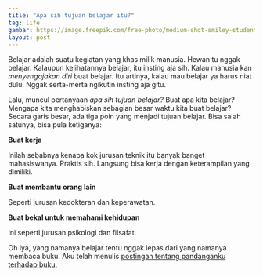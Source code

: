 ```yaml
--- 
title: "Apa sih tujuan belajar itu?"
tag: life
gambar: https://image.freepik.com/free-photo/medium-shot-smiley-student-studying-with-laptop_23-2148389041.jpg
layout: post
--- 
```


Belajar adalah suatu kegiatan yang khas milik manusia. Hewan tu nggak belajar. Kalaupun kelihatannya belajar, itu insting aja sih. Kalau manusia kan _menyengajakan diri_ buat belajar. Itu artinya, kalau mau belajar ya harus niat dulu. Nggak serta-merta ngikutin insting aja gitu.

Lalu, muncul pertanyaan _apa sih tujuan belajar?_ Buat apa kita belajar? Mengapa kita menghabiskan sebagian besar waktu kita buat belajar? Secara garis besar, ada tiga poin yang menjadi tujuan belajar. Bisa salah satunya, bisa pula ketiganya:

**Buat kerja**

Inilah sebabnya kenapa kok jurusan teknik itu banyak banget mahasiswanya. Praktis sih. Langsung bisa kerja dengan keterampilan yang dimiliki.

**Buat membantu orang lain**

Seperti jurusan kedokteran dan keperawatan.

**Buat bekal untuk memahami kehidupan**

Ini seperti jurusan psikologi dan filsafat.

Oh iya, yang namanya belajar tentu nggak lepas dari yang namanya membaca buku. Aku telah menulis [postingan tentang pandanganku terhadap buku.](#/tentang-membaca)